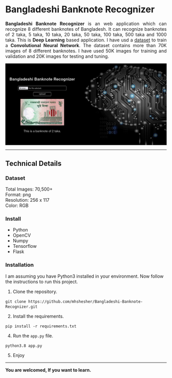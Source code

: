 # Bangladeshi Banknote Recognizer

<p align="justify"><b>Bangladeshi Banknote Recognizer</b> is an web application which can recognize 8 different banknotes of Bangladesh. It can recognize banknotes of 2 taka, 5 taka, 10 taka, 20 taka, 50 taka, 100 taka, 500 taka and 1000 taka. This is <b>Deep Learning</b> based application. I have usd a <a href="https://www.kaggle.com/rahnumatasnim1604103/bangladeshi-banknote-dataset">dataset</a> to train a <b>Convolutional Neural Network</b>. The dataset contains more than 70K images of 8 different banknotes. I have used 50K images for training and validation and 20K images for testing and tuning.</p>

<img align="center" alt="demo of the application" src="static/image/demo.png"/>

<br>

---

## Technical Details

### Dataset
Total Images: 70,500+<br>
Format: png<br>
Resolution: 256 x 117<br>
Color: RGB<br>

### Install
- Python
- OpenCV
- Numpy
- Tensorflow
- Flask

### Installation
I am assuming you have Python3 installed in your environment. Now follow the instructions to run this project.
1. Clone the repository.
```
git clone https://github.com/mhshesher/Bangladeshi-Banknote-Recognizer.git
```
2. Install the requirements.
```
pip install -r requirements.txt
```
4. Run the `app.py` file.
```
python3.8 app.py
```
5. Enjoy

---

**You are welcomed, If you want to learn.**
